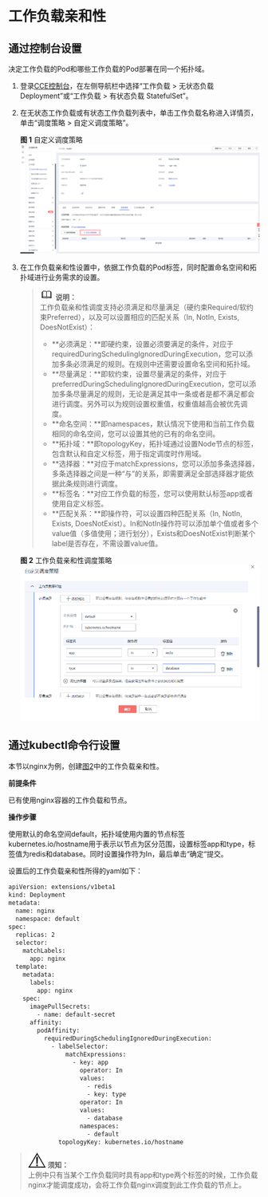 # 工作负载亲和性<a name="cce_01_0233"></a>

## 通过控制台设置<a name="section085916413596"></a>

决定工作负载的Pod和哪些工作负载的Pod部署在同一个拓扑域。

1.  登录[CCE控制台](https://console.huaweicloud.com/cce2.0/?utm_source=helpcenter)，在左侧导航栏中选择“工作负载 \> 无状态负载 Deployment”或“工作负载 \> 有状态负载 StatefulSet”。
2.  在无状态工作负载或有状态工作负载列表中，单击工作负载名称进入详情页，单击“调度策略 \> 自定义调度策略”。

    **图 1**  自定义调度策略<a name="fig1149695815347"></a>  
    ![](figures/自定义调度策略-4.png "自定义调度策略-4")

3.  在工作负载亲和性设置中，依据工作负载的Pod标签，同时配置命名空间和拓扑域进行业务需求的设置。

    >![](public_sys-resources/icon-note.gif) **说明：**   
    >工作负载亲和性调度支持必须满足和尽量满足（硬约束Required/软约束Preferred），以及可以设置相应的匹配关系（In, NotIn, Exists, DoesNotExist）：  
    >-   **必须满足：**即硬约束，设置必须要满足的条件，对应于requiredDuringSchedulingIgnoredDuringExecution，您可以添加多条必须满足的规则。在规则中还需要设置命名空间和拓扑域。  
    >-   **尽量满足：**即软约束，设置尽量满足的条件，对应于preferredDuringSchedulingIgnoredDuringExecution，您可以添加多条尽量满足的规则，无论是满足其中一条或者是都不满足都会进行调度。另外可以为规则设置权重值，权重值越高会被优先调度。  
    >-   **命名空间：**即namespaces，默认情况下使用和当前工作负载相同的命名空间，您可以设置其他的已有的命名空间。  
    >-   **拓扑域：**即topologyKey，拓扑域通过设置Node节点的标签，包含默认和自定义标签，用于指定调度时作用域。  
    >-   **选择器：**对应于matchExpressions，您可以添加多条选择器，多条选择器之间是一种“与”的关系，即需要满足全部选择器才能依据此条规则进行调度。  
    >-   **标签名：**对应工作负载的标签，您可以使用默认标签app或者使用自定义标签。  
    >-   **匹配关系：**即操作符，可以设置四种匹配关系（In, NotIn, Exists, DoesNotExist）。In和NotIn操作符可以添加单个值或者多个value值（多值使用；进行划分），Exists和DoesNotExist判断某个label是否存在，不需设置value值。  

    **图 2**  工作负载亲和性调度策略<a name="fig52142019303"></a>  
    ![](figures/工作负载亲和性调度策略.png "工作负载亲和性调度策略")


## 通过kubectl命令行设置<a name="section69149192383"></a>

本节以nginx为例，创建[图2](#fig52142019303)中的工作负载亲和性。

**前提条件**

已有使用nginx容器的工作负载和节点。

**操作步骤**

使用默认的命名空间default，拓扑域使用内置的节点标签kubernetes.io/hostname用于表示以节点为区分范围，设置标签app和type，标签值为redis和database。同时设置操作符为In，最后单击“确定“提交。

设置后的工作负载亲和性所得的yaml如下：

```
apiVersion: extensions/v1beta1
kind: Deployment
metadata:
  name: nginx
  namespace: default
spec:
  replicas: 2
  selector:
    matchLabels:
      app: nginx
  template:
    metadata:
      labels:
        app: nginx
    spec:
      imagePullSecrets:
        - name: default-secret
      affinity:
        podAffinity:
          requiredDuringSchedulingIgnoredDuringExecution:
            - labelSelector:
                matchExpressions:
                  - key: app
                    operator: In
                    values:
                      - redis
                      - key: type
                    operator: In
                    values:
                      - database
                    namespaces:
                      - default
              topologyKey: kubernetes.io/hostname
```

>![](public_sys-resources/icon-notice.gif) **须知：**   
>上例中只有当某个工作负载同时具有app和type两个标签的时候，工作负载nginx才能调度成功，会将工作负载nginx调度到此工作负载的节点上。  

